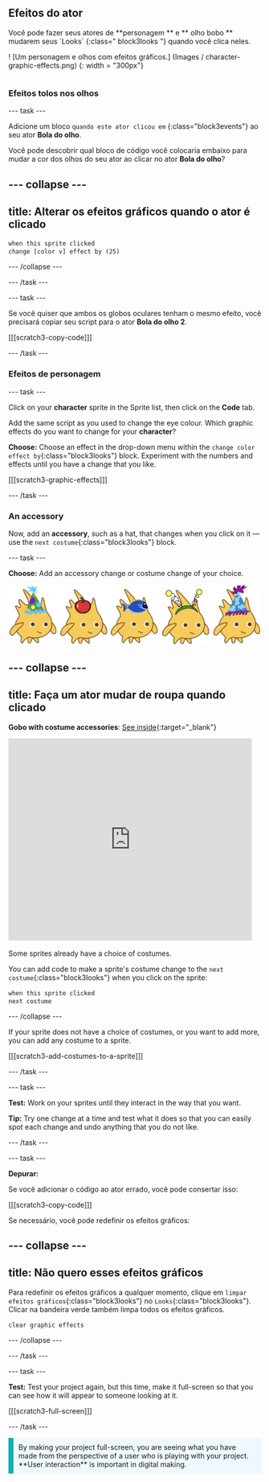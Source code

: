 ## Efeitos do ator

<div style="display: flex; flex-wrap: wrap">
<div style="flex-basis: 200px; flex-grow: 1; margin-right: 15px;">
Você pode fazer seus atores de **personagem ** e ** olho bobo ** mudarem seus `Looks` {:class=" block3looks "} quando você clica neles.
</div>
<div>

! [Um personagem e olhos com efeitos gráficos.] (Images / character-graphic-effects.png) {: width = "300px"}    

</div>
</div>

### Efeitos tolos nos olhos

--- task ---

Adicione um bloco `quando este ator clicou em` {:class="block3events"} ao seu ator **Bola do olho**.

Você pode descobrir qual bloco de código você colocaria embaixo para mudar a cor dos olhos do seu ator ao clicar no ator **Bola do olho**?

--- collapse ---
---
title: Alterar os efeitos gráficos quando o ator é clicado
---

```blocks3
when this sprite clicked  
change [color v] effect by (25)
```

--- /collapse ---

--- /task ---

--- task ---

Se você quiser que ambos os globos oculares tenham o mesmo efeito, você precisará copiar seu script para o ator **Bola do olho 2**.

[[[scratch3-copy-code]]]

--- /task ---

### Efeitos de personagem

--- task ---

Click on your **character** sprite in the Sprite list, then click on the **Code** tab.

Add the same script as you used to change the eye colour. Which graphic effects do you want to change for your **character**?

**Choose:** Choose an effect in the drop-down menu within the `change color effect by`{:class="block3looks"} block. Experiment with the numbers and effects until you have a change that you like.

[[[scratch3-graphic-effects]]]

--- /task ---

### An accessory

Now, add an **accessory**, such as a hat, that changes when you click on it — use the `next costume`{:class="block3looks"} block.

--- task ---

**Choose:** Add an accessory change or costume change of your choice.

![Sprites with accessories.](images/accessory-sprite.png)

--- collapse ---
---
title: Faça um ator mudar de roupa quando clicado
---

**Gobo with costume accessories**: [See inside](https://scratch.mit.edu/projects/496334057/editor){:target="_blank"}
<div class="scratch-preview">
<iframe allowtransparency="true" width="485" height="402" src="https://scratch.mit.edu/projects/embed/496334057/?autostart=false" frameborder="0"></iframe>
</div>

Some sprites already have a choice of costumes.

You can add code to make a sprite's costume change to the `next costume`{:class="block3looks"} when you click on the sprite:

```blocks3
when this sprite clicked
next costume
```

--- /collapse ---

If your sprite does not have a choice of costumes, or you want to add more, you can add any costume to a sprite.

[[[scratch3-add-costumes-to-a-sprite]]]

--- /task ---

--- task ---

**Test:** Work on your sprites until they interact in the way that you want.

**Tip:** Try one change at a time and test what it does so that you can easily spot each change and undo anything that you do not like.

--- /task ---

--- task ---

**Depurar:**

Se você adicionar o código ao ator errado, você pode consertar isso:

[[[scratch3-copy-code]]]

Se necessário, você pode redefinir os efeitos gráficos:

--- collapse ---
---
title: Não quero esses efeitos gráficos
---

Para redefinir os efeitos gráficos a qualquer momento, clique em `limpar efeitos gráficos`{:class="block3looks"} no `Looks`{:class="block3looks"}. Clicar na bandeira verde também limpa todos os efeitos gráficos.

```blocks3
clear graphic effects
```
--- /collapse ---

--- /task ---

--- task ---

**Test:** Test your project again, but this time, make it full-screen so that you can see how it will appear to someone looking at it.

[[[scratch3-full-screen]]]

--- /task ---

<p style="border-left: solid; border-width:10px; border-color: #0faeb0; background-color: aliceblue; padding: 10px;">
By making your project full-screen, you are seeing what you have made from the perspective of a user who is playing with your project. **User interaction** is important in digital making. 
</p>


